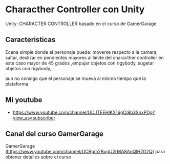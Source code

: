 # Characther Controller con Unity 

Unity: CHARACTER CONTROLLER basado en el curso de
GamerGarage

## Caracteristicas
Ecena simple donde el personaje puede: 
moverse respecto a la camara,
saltar,
deslizar en pendientes mayores al limite del characther controller en este caso mayor de 45 grados ,empujar objetos con rigybody,
sugetar objetos con rigybody,

 aun no consigo que el personaje  se mueva al mismo tiempo que la plataforma


## Mi youtube

* https://www.youtube.com/channel/UCJTEEHlKX16gCi9b3SnxPDg?view_as=subscriber


## Canal del curso GamerGarage


GamerGarage (https://www.youtube.com/channel/UCBgm2BugU2rMA8AnQlH7G2Q) para obtener detalles sobre el curso 




